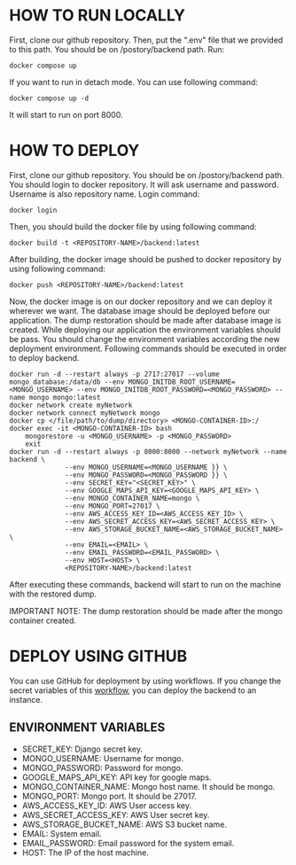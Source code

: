# HOW TO RUN LOCALLY

First, clone our github repository. Then, put the ".env" file that we provided to this path. You should be on /postory/backend path. Run:

```
docker compose up
```

If you want to run in detach mode. You can use following command:

```
docker compose up -d
```

It will start to run on port 8000.

# HOW TO DEPLOY

First, clone our github repository. You should be on /postory/backend path. You should login to docker repository. It will ask username and password. Username is also repository name. Login command:

```
docker login
```

Then, you should build the docker file by using following command:

```
docker build -t <REPOSITORY-NAME>/backend:latest
```

After building, the docker image should be pushed to docker repository by using following command:

```
docker push <REPOSITORY-NAME>/backend:latest
```

Now, the docker image is on our docker repository and we can deploy it wherever we want. The database image should be deployed before our application. The dump restoration should be made after database image is created. While deploying our application the environment variables should be pass. You should change the environment variables according the new deployment environment. Following commands should be executed in order to deploy backend.

```
docker run -d --restart always -p 2717:27017 --volume mongo_database:/data/db --env MONGO_INITDB_ROOT_USERNAME=<MONGO_USERNAME> --env MONGO_INITDB_ROOT_PASSWORD=<MONGO_PASSWORD> --name mongo mongo:latest
docker network create myNetwork
docker network connect myNetwork mongo
docker cp </file/path/to/dump/directory> <MONGO-CONTAINER-ID>:/
docker exec -it <MONGO-CONTAINER-ID> bash
    mongorestore -u <MONGO_USERNAME> -p <MONGO_PASSWORD>
    exit
docker run -d --restart always -p 8000:8000 --network myNetwork --name backend \
              --env MONGO_USERNAME=<MONGO_USERNAME }} \
              --env MONGO_PASSWORD=<MONGO_PASSWORD }} \
              --env SECRET_KEY="<SECRET_KEY>" \
              --env GOOGLE_MAPS_API_KEY=<GOOGLE_MAPS_API_KEY> \
              --env MONGO_CONTAINER_NAME=mongo \
              --env MONGO_PORT=27017 \
              --env AWS_ACCESS_KEY_ID=<AWS_ACCESS_KEY_ID> \
              --env AWS_SECRET_ACCESS_KEY=<AWS_SECRET_ACCESS_KEY> \
              --env AWS_STORAGE_BUCKET_NAME=<AWS_STORAGE_BUCKET_NAME> \
              --env EMAIL=<EMAIL> \
              --env EMAIL_PASSWORD=<EMAIL_PASSWORD> \
              --env HOST=<HOST> \
              <REPOSITORY-NAME>/backend:latest
```
              
After executing these commands, backend will start to run on the machine with the restored dump.

IMPORTANT NOTE: The dump restoration should be made after the mongo container created.

# DEPLOY USING GITHUB

You can use GitHub for deployment by using workflows. If you change the secret variables of this [workflow](https://github.com/bounswe/2021SpringGroup9/blob/master/.github/workflows/backend_deploy.yml), you can deploy the backend to an instance.

## ENVIRONMENT VARIABLES

* SECRET_KEY: Django secret key.
* MONGO_USERNAME: Username for mongo.
* MONGO_PASSWORD: Password for mongo.
* GOOGLE_MAPS_API_KEY: API key for google maps.
* MONGO_CONTAINER_NAME: Mongo host name. It should be mongo.
* MONGO_PORT: Mongo port. It should be 27017.
* AWS_ACCESS_KEY_ID: AWS User access key.
* AWS_SECRET_ACCESS_KEY: AWS User secret key.
* AWS_STORAGE_BUCKET_NAME: AWS S3 bucket name.
* EMAIL: System email.
* EMAIL_PASSWORD: Email password for the system email.
* HOST: The IP of the host machine.
